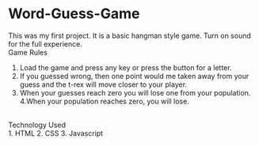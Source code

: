 # Word-Guess-Game

This was my first project. It is a basic hangman style game. Turn on sound for the full experience.
<br>
Game Rules
1. Load the game and press any key or press the button for a letter. 
2. If you guessed wrong, then one point would me taken away from your guess and the t-rex will move closer to your player. 
3. When your guesses reach zero you will lose one from your population. 
4.When your population reaches zero, you will lose.
<br>
Technology Used
<br>
1. HTML
2. CSS
3. Javascript
